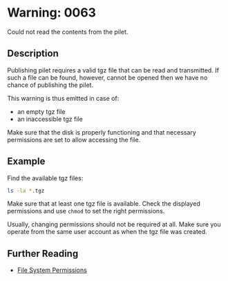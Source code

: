 # Warning: 0063

Could not read the contents from the pilet.

## Description

Publishing pilet requires a valid tgz file that can be read and transmitted.
If such a file can be found, however, cannot be opened then we have no chance
of publishing the pilet.

This warning is thus emitted in case of:

- an empty tgz file
- an inaccessible tgz file

Make sure that the disk is properly functioning and that necessary permissions
are set to allow accessing the file.

## Example

Find the available tgz files:

```sh
ls -la *.tgz
```

Make sure that at least one tgz file is available. Check the displayed permissions
and use `chmod` to set the right permissions.

Usually, changing permissions should not be required at all. Make sure you operate
from the same user account as when the tgz file was created.

## Further Reading

 - [File System Permissions](https://en.wikipedia.org/wiki/File_system_permissions)
